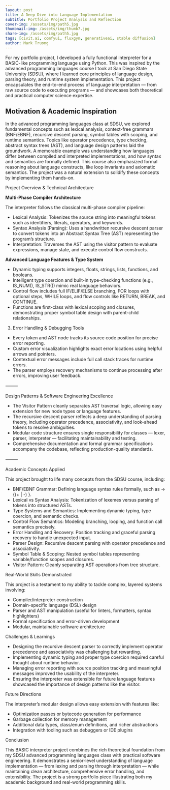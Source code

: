 ```yaml
---
layout: post
title: A Deep Dive into Language Implementation
subtitle: Portfolio Project Analysis and Reflection
cover-img: /assets/img/path5.jpg
thumbnail-img: /assets/img/thumb7.jpg
share-img: /assets/img/path5.jpg
tags: [civit.ai, comfyui, fluxgym, generativeai, stable diffusion]
author: Mark Truong
---
```


For my portfolio project, I developed a fully functional interpreter for a BASIC-like programming language using Python. This was inspired by the advanced programming languages course I took at San Diego State University (SDSU), where I learned core principles of language design, parsing theory, and runtime system implementation. This project encapsulates the end-to-end process of language interpretation — from raw source code to executing programs — and showcases both theoretical and practical computer science expertise.

## Motivation & Academic Inspiration

In the advanced programming languages class at SDSU, we explored fundamental concepts such as lexical analysis, context-free grammars (BNF/EBNF), recursive descent parsing, symbol tables with scoping, and runtime semantics. Topics like operator precedence, type checking, abstract syntax trees (AST), and language design patterns laid the groundwork.
A memorable example was understanding how languages differ between compiled and interpreted implementations, and how syntax and semantics are formally defined. This course also emphasized formal reasoning about language constructs, like loop invariants and axiomatic semantics. The project was a natural extension to solidify these concepts by implementing them hands-on.

Project Overview & Technical Architecture

**Multi-Phase Compiler Architecture**

The interpreter follows the classical multi-phase compiler pipeline:
* Lexical Analysis: Tokenizes the source string into meaningful tokens such as identifiers, literals, operators, and keywords.
* Syntax Analysis (Parsing): Uses a handwritten recursive descent parser to convert tokens into an Abstract Syntax Tree (AST) representing the program’s structure.
* Interpretation: Traverses the AST using the visitor pattern to evaluate expressions, manage state, and execute control flow constructs.

**Advanced Language Features & Type System**
* Dynamic typing supports integers, floats, strings, lists, functions, and booleans.
* Intelligent type coercion and built-in type-checking functions (e.g., IS_NUM(), IS_STR()) mimic real language behaviors.
* Control flow includes full IF/ELIF/ELSE branching, FOR loops with optional steps, WHILE loops, and flow controls like RETURN, BREAK, and CONTINUE.
* Functions are first-class with lexical scoping and closures, demonstrating proper symbol table design with parent-child relationships.

3. Error Handling & Debugging Tools
* Every token and AST node tracks its source code position for precise error reporting.
* Custom error visualization highlights exact error locations using helpful arrows and pointers.
* Contextual error messages include full call stack traces for runtime errors.
* The parser employs recovery mechanisms to continue processing after errors, improving user feedback.

⸻

Design Patterns & Software Engineering Excellence
* The Visitor Pattern cleanly separates AST traversal logic, allowing easy extension for new node types or language features.
* The recursive descent parser reflects a deep understanding of parsing theory, including operator precedence, associativity, and look-ahead tokens to resolve ambiguities.
* Modular code structure ensures single responsibility for classes — lexer, parser, interpreter — facilitating maintainability and testing.
* Comprehensive documentation and formal grammar specifications accompany the codebase, reflecting production-quality standards.

⸻

Academic Concepts Applied

This project brought to life many concepts from the SDSU course, including:
* BNF/EBNF Grammar: Defining language syntax rules formally, such as <expr> -> <term> {(+ | -) <term>}.
* Lexical vs Syntax Analysis: Tokenization of lexemes versus parsing of tokens into structured ASTs.
* Type Systems and Semantics: Implementing dynamic typing, type coercion, and semantic checks.
* Control Flow Semantics: Modeling branching, looping, and function call semantics precisely.
* Error Handling and Recovery: Position tracking and graceful parsing recovery to handle unexpected input.
* Parser Design: Recursive descent parsing with operator precedence and associativity.
* Symbol Table & Scoping: Nested symbol tables representing variable/function scopes and closures.
* Visitor Pattern: Cleanly separating AST operations from tree structure.

Real-World Skills Demonstrated

This project is a testament to my ability to tackle complex, layered systems involving:
* Compiler/interpreter construction
* Domain-specific language (DSL) design
* Parser and AST manipulation (useful for linters, formatters, syntax highlighters)
* Formal specification and error-driven development
* Modular, maintainable software architecture

Challenges & Learnings
* Designing the recursive descent parser to correctly implement operator precedence and associativity was challenging but rewarding.
* Implementing dynamic typing and proper type coercion required careful thought about runtime behavior.
* Managing error reporting with source position tracking and meaningful messages improved the usability of the interpreter.
* Ensuring the interpreter was extensible for future language features showcased the importance of design patterns like the visitor.

Future Directions

The interpreter’s modular design allows easy extension with features like:
* Optimization passes or bytecode generation for performance
* Garbage collection for memory management
* Additional data types, class/enum definitions, and richer abstractions
* Integration with tooling such as debuggers or IDE plugins

Conclusion

This BASIC interpreter project combines the rich theoretical foundation from my SDSU advanced programming languages class with practical software engineering. It demonstrates a senior-level understanding of language implementation — from lexing and parsing through interpretation — while maintaining clean architecture, comprehensive error handling, and extensibility. The project is a strong portfolio piece illustrating both my academic background and real-world programming skills.

